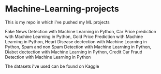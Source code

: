 # Machine-Learning-projects
This is my repo in which i've pushed my ML projects

Fake News Detection with Machine Learning in Python,
Car Price prediction with Machine Learning in Python,
Gold Price Prediction with Machine Learning in Python,
Heart Disease dectection with Machine Learning in Python,
Spam and non Spam Detection with Machine Learning in Python,
Diabet dectection with Machine Learning in Python,
Credit Car Fraud Detection with Machine Learning in Python

The datasets i've used can be found on Kaggle
